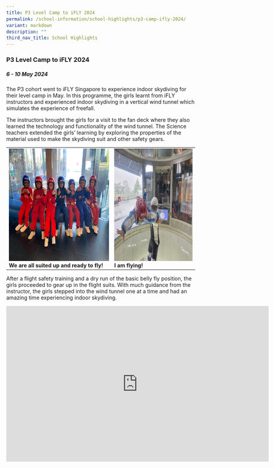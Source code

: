 ```yaml
---
title: P3 Level Camp to iFLY 2024
permalink: /school-information/school-highlights/p3-camp-ifly-2024/
variant: markdown
description: ""
third_nav_title: School Highlights
---
```

### P3 Level Camp to iFLY 2024

##### 6 - 10 May 2024

The P3 cohort went to iFLY Singapore to experience indoor skydiving for their level camp in May. In this programme, the girls learnt from iFLY instructors and experienced indoor skydiving in a vertical wind tunnel which simulates the experience of freefall. 

The instructors brought the girls for a visit to the fan deck where they also learned the technology and functionality of the wind tunnel.
The Science teachers extended the girls’ learning by exploring the properties of the material used to make the skydiving suit and other safety gears.

<table>
<tbody><tr>
		<td><img alt="childday01" src="/images/P3%20LJ%20IFLY%202024/We_are_all_suited_up_and_ready_to_fly_.jpg" style="width:450px;height:300px;"><b>We are all suited up and ready to fly!</b></td>
		<td><img alt="childday02" src="/images/P3%20LJ%20IFLY%202024/I_am_flying_.jpg" style="width:450px;height:300px;"><b>I am flying!</b></td>
</tr></tbody></table>

After a flight safety training and a dry run of the basic belly fly position, the girls proceeded to gear up in the flight suits. With much guidance from the instructor, the girls stepped into the wind tunnel one at a time and had an amazing time experiencing indoor skydiving.

<center><iframe allowfullscreen="" allow="accelerometer; autoplay; clipboard-write; encrypted-media; gyroscope; picture-in-picture; web-share" frameborder="0" title="YouTube video player" src="https://www.youtube.com/embed/9V2gS0Yu7hQ?si=_FjCU2w7yyR03XJe" height="415" width="700"></iframe></center>